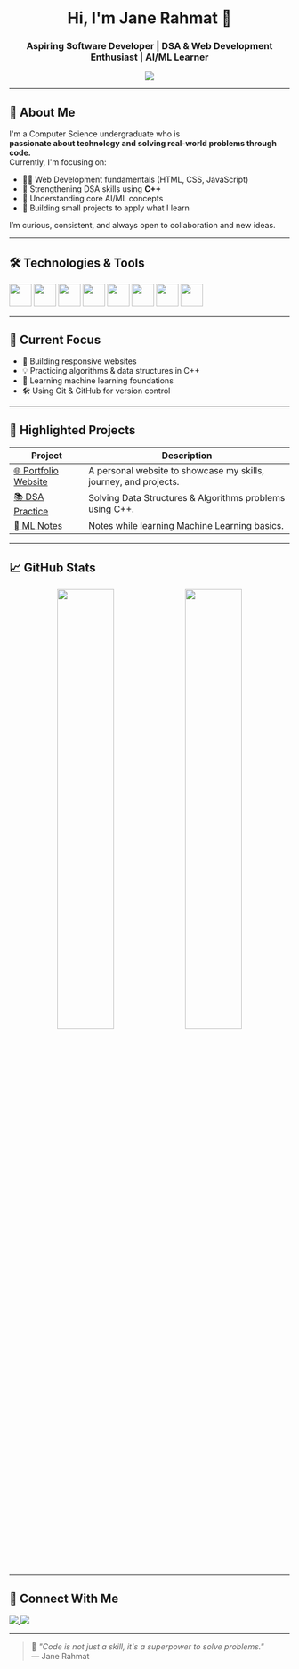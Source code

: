 <h1 align="center">Hi, I'm Jane Rahmat 👋</h1>
<h3 align="center">Aspiring Software Developer | DSA & Web Development Enthusiast | AI/ML Learner</h3>

<p align="center">
  <img src="https://readme-typing-svg.demolab.com?font=Fira+Code&pause=1000&center=true&vCenter=true&width=480&lines=;Exploring+Web+Dev%2C+DSA%2C+and+AI%2FML.;Striving+to+build+real-world+solutions.">
</p>

---

## 🧩 About Me

I'm a Computer Science undergraduate who is  
**passionate about technology and solving real-world problems through code.**  
Currently, I'm focusing on:

- 👩‍💻 Web Development fundamentals (HTML, CSS, JavaScript)  
- 📘 Strengthening DSA skills using **C++**  
- 🤖 Understanding core AI/ML concepts  
- 🚀 Building small projects to apply what I learn  

I’m curious, consistent, and always open to collaboration and new ideas.

---

## 🛠️ Technologies & Tools

<p>
  <img src="https://cdn.jsdelivr.net/gh/devicons/devicon/icons/html5/html5-original.svg" width="40" />
  <img src="https://cdn.jsdelivr.net/gh/devicons/devicon/icons/css3/css3-original.svg" width="40" />
  <img src="https://cdn.jsdelivr.net/gh/devicons/devicon/icons/javascript/javascript-original.svg" width="40" />
  <img src="https://cdn.jsdelivr.net/gh/devicons/devicon/icons/cplusplus/cplusplus-original.svg" width="40" />
  <img src="https://cdn.jsdelivr.net/gh/devicons/devicon/icons/python/python-original.svg" width="40" />
  <img src="https://cdn.jsdelivr.net/gh/devicons/devicon/icons/git/git-original.svg" width="40" />
  <img src="https://cdn.jsdelivr.net/gh/devicons/devicon/icons/github/github-original.svg" width="40" />
  <img src="https://cdn.jsdelivr.net/gh/devicons/devicon/icons/vscode/vscode-original.svg" width="40" />
</p>

---

## 📌 Current Focus

- 🔭 Building responsive websites  
- 💡 Practicing algorithms & data structures in C++  
- 🧠 Learning machine learning foundations  
- 🛠️ Using Git & GitHub for version control  

---

## 📂 Highlighted Projects

| Project | Description |
|--------|-------------|
| [🌐 Portfolio Website](https://github.com/jane-rahmat/portfolio-website) | A personal website to showcase my skills, journey, and projects. |
| [📚 DSA Practice](https://github.com/jane-rahmat/dsa-practice) | Solving Data Structures & Algorithms problems using C++. |
| [🧠 ML Notes](https://github.com/jane-rahmat/ml-notes) | Notes while learning Machine Learning basics. |

---

## 📈 GitHub Stats

<p align="center">
  <img src="https://github-readme-stats.vercel.app/api?username=jane-rahmat&show_icons=true&theme=github_dark&hide_border=true" width="45%" />
  <img src="https://github-readme-streak-stats.herokuapp.com/?user=jane-rahmat&theme=github-dark&hide_border=true" width="45%" />
</p>

---

## 🔗 Connect With Me

<a href="mailto:jane.rahmat@example.com">
  <img src="https://img.shields.io/badge/Email-D14836?style=for-the-badge&logo=gmail&logoColor=white"/>
</a>
<a href="https://www.linkedin.com/in/jane-rahmat">
  <img src="https://img.shields.io/badge/LinkedIn-0A66C2?style=for-the-badge&logo=linkedin&logoColor=white"/>
</a>

---

> 🧠 _"Code is not just a skill, it's a superpower to solve problems."_  
> — Jane Rahmat
